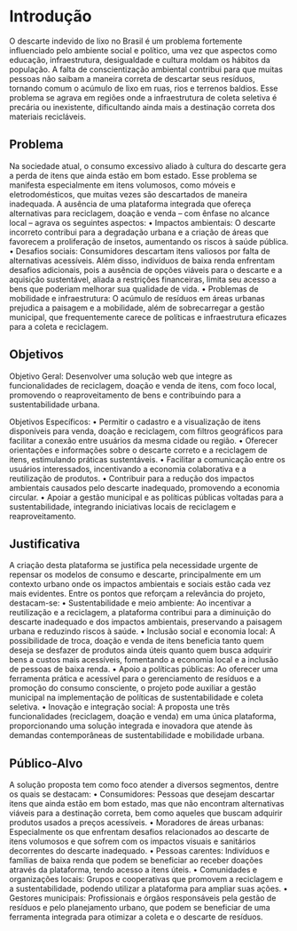 # Introdução

O descarte indevido de lixo no Brasil é um problema fortemente influenciado pelo ambiente social e político, uma vez que aspectos como educação, infraestrutura, desigualdade e cultura moldam os hábitos da população. A falta de conscientização ambiental contribui para que muitas pessoas não saibam a maneira correta de descartar seus resíduos, tornando comum o acúmulo de lixo em ruas, rios e terrenos baldios. Esse problema se agrava em regiões onde a infraestrutura de coleta seletiva é precária ou inexistente, dificultando ainda mais a destinação correta dos materiais recicláveis.

## Problema

Na sociedade atual, o consumo excessivo aliado à cultura do descarte gera a perda de itens que ainda estão em bom estado. Esse problema se manifesta especialmente em itens volumosos, como móveis e eletrodomésticos, que muitas vezes são descartados de maneira inadequada. A ausência de uma plataforma integrada que ofereça alternativas para reciclagem, doação e venda – com ênfase no alcance local – agrava os seguintes aspectos:
• Impactos ambientais: O descarte incorreto contribui para a degradação urbana e a criação de áreas que favorecem a proliferação de insetos, aumentando os riscos à saúde pública.
• Desafios sociais: Consumidores descartam itens valiosos por falta de alternativas acessíveis. Além disso, indivíduos de baixa renda enfrentam desafios adicionais, pois a ausência de opções viáveis para o descarte e a aquisição sustentável, aliada a restrições financeiras, limita seu acesso a bens que poderiam melhorar sua qualidade de vida.
• Problemas de mobilidade e infraestrutura: O acúmulo de resíduos em áreas urbanas prejudica a paisagem e a mobilidade, além de sobrecarregar a gestão municipal, que frequentemente carece de políticas e infraestrutura eficazes para a coleta e reciclagem.

## Objetivos

Objetivo Geral:
Desenvolver uma solução web que integre as funcionalidades de reciclagem, doação e venda de itens, com foco local, promovendo o reaproveitamento de bens e contribuindo para a sustentabilidade urbana.

Objetivos Específicos:
• Permitir o cadastro e a visualização de itens disponíveis para venda, doação e reciclagem, com filtros geográficos para facilitar a conexão entre usuários da mesma cidade ou região.
• Oferecer orientações e informações sobre o descarte correto e a reciclagem de itens, estimulando práticas sustentáveis.
• Facilitar a comunicação entre os usuários interessados, incentivando a economia colaborativa e a reutilização de produtos.
• Contribuir para a redução dos impactos ambientais causados pelo descarte inadequado, promovendo a economia circular.
• Apoiar a gestão municipal e as políticas públicas voltadas para a sustentabilidade, integrando iniciativas locais de reciclagem e reaproveitamento.

## Justificativa

A criação desta plataforma se justifica pela necessidade urgente de repensar os modelos de consumo e descarte, principalmente em um contexto urbano onde os impactos ambientais e sociais estão cada vez mais evidentes. Entre os pontos que reforçam a relevância do projeto, destacam-se:
• Sustentabilidade e meio ambiente: Ao incentivar a reutilização e a reciclagem, a plataforma contribui para a diminuição do descarte inadequado e dos impactos ambientais, preservando a paisagem urbana e reduzindo riscos à saúde.
• Inclusão social e economia local: A possibilidade de troca, doação e venda de itens beneficia tanto quem deseja se desfazer de produtos ainda úteis quanto quem busca adquirir bens a custos mais acessíveis, fomentando a economia local e a inclusão de pessoas de baixa renda.
• Apoio a políticas públicas: Ao oferecer uma ferramenta prática e acessível para o gerenciamento de resíduos e a promoção do consumo consciente, o projeto pode auxiliar a gestão municipal na implementação de políticas de sustentabilidade e coleta seletiva.
• Inovação e integração social: A proposta une três funcionalidades (reciclagem, doação e venda) em uma única plataforma, proporcionando uma solução integrada e inovadora que atende às demandas contemporâneas de sustentabilidade e mobilidade urbana.

## Público-Alvo

A solução proposta tem como foco atender a diversos segmentos, dentre os quais se destacam:
• Consumidores: Pessoas que desejam descartar itens que ainda estão em bom estado, mas que não encontram alternativas viáveis para a destinação correta, bem como aqueles que buscam adquirir produtos usados a preços acessíveis.
• Moradores de áreas urbanas: Especialmente os que enfrentam desafios relacionados ao descarte de itens volumosos e que sofrem com os impactos visuais e sanitários decorrentes do descarte inadequado.
• Pessoas carentes: Indivíduos e famílias de baixa renda que podem se beneficiar ao receber doações através da plataforma, tendo acesso a itens úteis.
• Comunidades e organizações locais: Grupos e cooperativas que promovem a reciclagem e a sustentabilidade, podendo utilizar a plataforma para ampliar suas ações.
• Gestores municipais: Profissionais e órgãos responsáveis pela gestão de resíduos e pelo planejamento urbano, que podem se beneficiar de uma ferramenta integrada para otimizar a coleta e o descarte de resíduos.
